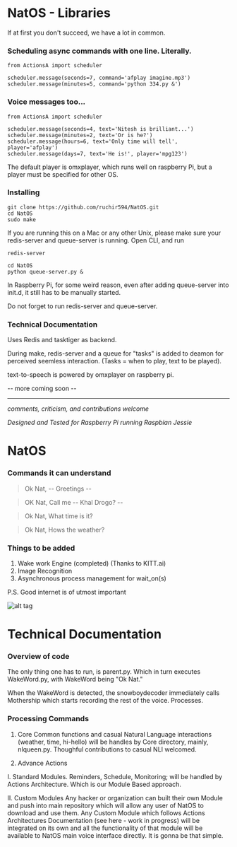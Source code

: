 # NatOS - Libraries

If at first you don't succeed, we have a lot in common.

### Scheduling async commands with one line. Literally.

```
from ActionsA import scheduler

scheduler.message(seconds=7, command='afplay imagine.mp3')
scheduler.message(minutes=5, command='python 334.py &')
```

### Voice messages too...

```
from ActionsA import scheduler

scheduler.message(seconds=4, text='Nitesh is brilliant...')
scheduler.message(minutes=2, text='Or is he?')
scheduler.message(hours=6, text='Only time will tell', player='afplay')
scheduler.message(days=7, text='He is!', player='mpg123')
```

The default player is omxplayer, which runs well on raspberry Pi, but a player must be specified for other OS.

### Installing

```
git clone https://github.com/ruchir594/NatOS.git
cd NatOS
sudo make
```

If you are running this on a Mac or any other Unix, please make sure your redis-server and queue-server is running. Open CLI, and run

```
redis-server

cd NatOS
python queue-server.py &
```

In Raspberry Pi, for some weird reason, even after adding queue-server into init.d, it still has to be manually started.

Do not forget to run redis-server and queue-server.


### Technical Documentation

Uses Redis and tasktiger as backend.

During make, redis-server and a queue for "tasks" is added to deamon for perceived seemless interaction. (Tasks = when to play, text to be played).

text-to-speech is powered by omxplayer on raspberry pi.


-- more coming soon --


- - - -

*comments, criticism, and contributions welcome*

*Designed and Tested for Raspberry Pi running Raspbian Jessie*

# NatOS

### Commands it can understand

> Ok Nat, -- Greetings --

> OK Nat, Call me  -- Khal Drogo? --

> Ok Nat, What time is it?

> Ok Nat, Hows the weather?

### Things to be added

1. Wake work Engine (completed) (Thanks to KITT.ai)
2. Image Recognition
3. Asynchronous process management for wait_on(s)

P.S. Good internet is of utmost important

![alt tag](https://raw.githubusercontent.com/ruchir594/NatOS/master/legacy/story1.png)


# Technical Documentation

### Overview of code

The only thing one has to run, is parent.py. Which in turn executes WakeWord.py, with WakeWord being "Ok Nat."

When the WakeWord is detected, the snowboydecoder immediately calls Mothership which starts recording the rest of the voice. Processes.

### Processing Commands

1. Core
Common functions and casual Natural Language interactions (weather, time, hi-hello) will be handles by Core directory, mainly, nlqueen.py. Thoughful contributions to casual NLI welcomed.

2. Advance Actions

I. Standard Modules.
Reminders, Schedule, Monitoring; will be handled by Actions Architecture. Which is our Module Based approach.

II. Custom Modules
Any hacker or organization can built their own Module and push into main repository which will allow any user of NatOS to download and use them. Any Custom Module which follows Actions Architectures Documentation (see here - work in progress) will be integrated on its own and all the functionality of that module will be available to NatOS main voice interface directly. It is gonna be that simple.  
